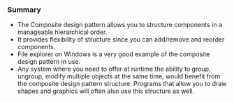 ### Summary

- The Composite design pattern allows you to structure components in a manageable hierarchical order.
- It provides flexibility of structure since you can add/remove and reorder components.
- File explorer on Windows is a very good example of the composite design pattern in use.
- Any system where you need to offer at runtime the ability to group, ungroup, modify multiple objects at the same time, would benefit from the composite design pattern structure. Programs that allow you to draw shapes and graphics will often also use this structure as well.
